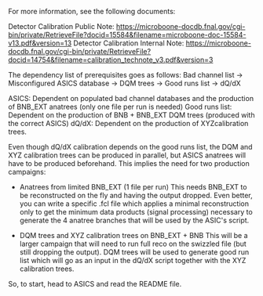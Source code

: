 For more information, see the following documents:

Detector Calibration Public Note: https://microboone-docdb.fnal.gov/cgi-bin/private/RetrieveFile?docid=15584&filename=microboone-doc-15584-v13.pdf&version=13
Detector Calibration Internal Note: https://microboone-docdb.fnal.gov/cgi-bin/private/RetrieveFile?docid=14754&filename=calibration_technote_v3.pdf&version=3


The dependency list of prerequisites goes as follows:
Bad channel list -> Misconfigured ASICS database -> DQM trees -> Good runs list -> dQ/dX

ASICS: Dependent on populated bad channel databases and the production of BNB_EXT anatrees (only one file per run is needed)
Good runs list: Dependent on the production of BNB + BNB_EXT DQM trees (produced with the correct ASICS)
dQ/dX: Dependent on the production of XYZcalibration trees.

Even though dQ/dX calibration depends on the good runs list, the DQM and XYZ calibration trees can be produced in parallel, but ASICS anatrees will have to be produced beforehand.
This implies the need for two production campaigns:

- Anatrees from limited BNB_EXT (1 file per run)
This needs BNB_EXT to be reconstructed on the fly and having the output dropped. Even better, you can write a specific .fcl file which applies a minimal reconstruction only to get the minimum data products (signal processing) necessary to generate the 4 anatree branches that will be used by the ASIC's script. 

- DQM trees and XYZ calibration trees on BNB_EXT + BNB
This will be a larger campaign that will need to run full reco on the swizzled file (but still dropping the output).
DQM trees will be used to generate good run list which will go as an input in the dQ/dX script together with the XYZ calibration trees.

So, to start, head to ASICS and read the README file.
